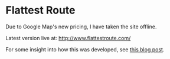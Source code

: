 # Flattest Route

Due to Google Map's new pricing, I have taken the site offline.

Latest version live at: http://www.flattestroute.com/

For some insight into how this was developed, see [this blog post](http://zivi.github.io/posts/iterating-to-success/).
